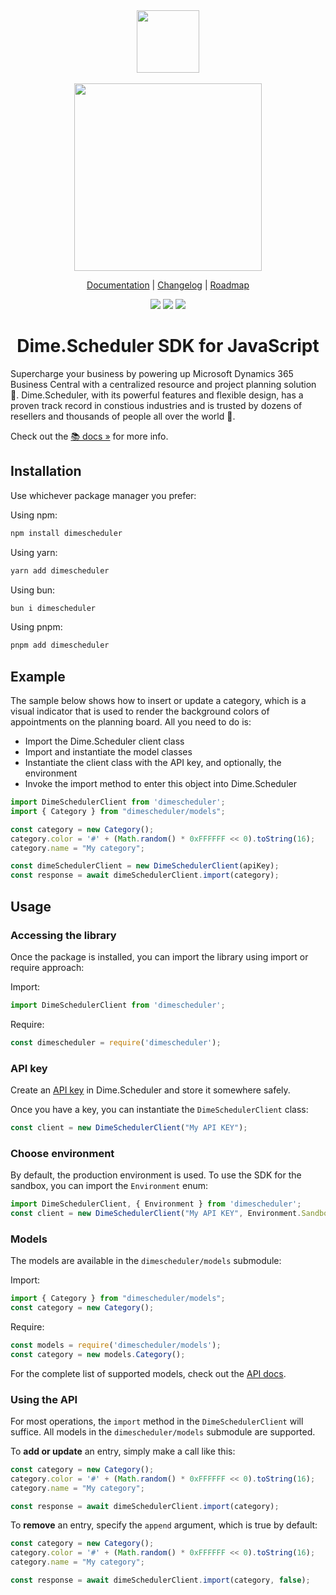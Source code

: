 <div align="center">
<img src="https://cdn.dimescheduler.com/dime-scheduler/v2/logo.svg" height="100px" />
</div>

<br />

<div align="center">
<img src="https://cdn.dimescheduler.com/dime-scheduler/screenshots/ds-screen-8.png" height="300px" />
</div>

<p align="center">
  <a href="https://docs.dimescheduler.com">Documentation</a> |
  <a href="https://docs.dimescheduler.com/history">Changelog</a> |
  <a href="https://docs.dimescheduler.com/roadmap">Roadmap</a>
</p>

<div align="center">
  <img src="https://img.shields.io/npm/v/dimescheduler?style=flat-square" />
  <img src="https://img.shields.io/npm/l/dimescheduler?style=flat-square&color=brightgreen" />
  <img src="https://img.shields.io/badge/PRs-welcome-brightgreen.svg?style=flat-square" />
</div>


<h1 align="center"> Dime.Scheduler SDK for JavaScript</h1>

Supercharge your business by powering up Microsoft Dynamics 365 Business Central with a centralized resource and project planning solution 📅. Dime.Scheduler, with its powerful features and flexible design, has a proven track record in constious industries and is trusted by dozens of resellers and thousands of people all over the world 🚀.

Check out the [📚 docs »](https://docs.dimescheduler.com) for more info.

## Installation

Use whichever package manager you prefer:

Using npm:
```bash
npm install dimescheduler
```

Using yarn:
```bash
yarn add dimescheduler
```

Using bun:
```bash
bun i dimescheduler
```

Using pnpm:
```bash
pnpm add dimescheduler
```

## Example

The sample below shows how to insert or update a category, which is a visual indicator that is used to render the background colors of appointments on the planning board. All you need to do is:
- Import the Dime.Scheduler client class
- Import and instantiate the model classes
- Instantiate the client class with the API key, and optionally, the environment
- Invoke the import method to enter this object into Dime.Scheduler


```javascript
import DimeSchedulerClient from 'dimescheduler';
import { Category } from "dimescheduler/models";

const category = new Category();
category.color = '#' + (Math.random() * 0xFFFFFF << 0).toString(16);
category.name = "My category";

const dimeSchedulerClient = new DimeSchedulerClient(apiKey);
const response = await dimeSchedulerClient.import(category);
```

## Usage

### Accessing the library

Once the package is installed, you can import the library using import or require approach:

Import:
```javascript
import DimeSchedulerClient from 'dimescheduler';
```

Require:
```javascript
const dimescheduler = require('dimescheduler');
```

### API key

Create an [API key](https://docs.dimescheduler.com/administration/apikeys) in Dime.Scheduler and store it somewhere safely.

Once you have a key, you can instantiate the `DimeSchedulerClient` class:

```javascript
const client = new DimeSchedulerClient("My API KEY");
```

### Choose environment

By default, the production environment is used. To use the SDK for the sandbox, you can import the `Environment` enum:

```javascript
import DimeSchedulerClient, { Environment } from 'dimescheduler';
const client = new DimeSchedulerClient("My API KEY", Environment.Sandbox);
```

### Models

The models are available in the `dimescheduler/models` submodule:

Import:
```javascript
import { Category } from "dimescheduler/models";
const category = new Category();
```

Require:
```javascript
const models = require('dimescheduler/models');
const category = new models.Category();
```

For the complete list of supported models, check out the [API docs](https://docs.dimescheduler.com/develop/api).

### Using the API

For most operations, the `import` method in the `DimeSchedulerClient` will suffice. All models in the `dimescheduler/models` submodule are supported.

To **add or update** an entry, simply make a call like this:

```javascript
const category = new Category();
category.color = '#' + (Math.random() * 0xFFFFFF << 0).toString(16);
category.name = "My category";

const response = await dimeSchedulerClient.import(category);
```

To **remove** an entry, specify the `append` argument, which is true by default:

```javascript
const category = new Category();
category.color = '#' + (Math.random() * 0xFFFFFF << 0).toString(16);
category.name = "My category";

const response = await dimeSchedulerClient.import(category, false);
```
